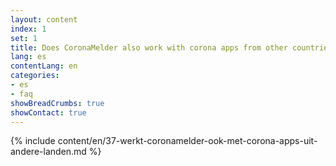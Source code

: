 ```yaml
---
layout: content
index: 1
set: 1
title: Does CoronaMelder also work with corona apps from other countries?
lang: es
contentLang: en
categories:
- es
- faq
showBreadCrumbs: true
showContact: true
---
```

{% include content/en/37-werkt-coronamelder-ook-met-corona-apps-uit-andere-landen.md %}

